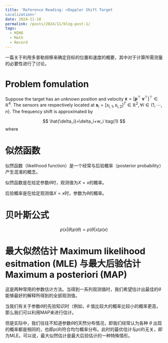 ```yaml
---
title: 'Reference Reading: <Doppler Shift Target
Localization>'
date: 2024-11-10
permalink: /posts/2024/11/blog-post-1/
tags:
  - MIMO
  - Math
  - Record
---
```

一篇关于利用多普勒频移来确定目标的位置和速度的概要，其中对于计算所需测量的必要性进行了讨论。


Problem fomulation
===
Suppose the target has an unknown position and velocity $\mathbf{x}=[{\mathbf{p}}^{\top}~\mathbf{v}^{\top}]^{\top}\in\mathbb{R}^{4}$. The sensors are respectively located at $\mathbf{s}_i=[s_{i,1}, s_{i,2}]^T \in \mathbb{R}^2, \forall i \in \{1,\cdots, n\}$. The frequency shift is approximated by

$$
\hat{\delta_i}=\delta_i+w_i \tag{1}
$$
where


似然函数
======
似然函数（likelihood function）是一个经常与后验概率（posterior probability）产生混淆的概念。

似然函数是在给定参数$\theta$时，观测值为$X=x$的概率。

后验概率是在给定观测值$X=x$时，参数为$\theta$的概率。


贝叶斯公式
======
$$p(x|\theta)p(\theta)=p(\theta|x)p(x) \tag{2} $$

最大似然估计 Maximum likelihood esitmation (MLE) 与最大后验估计 Maximum a posteriori (MAP) 
======
这是两种常用的参数估计方法。当得到一系列观测值时，我们希望估计出最佳的$\theta$能够最好的解释所得到的全部观测值。

当我们有关于参数$\theta$的先验知识时（例如，$\theta$ 值比较大的概率比较小的概率更高，那么我们可以利用MAP来进行估计。

但是实际中，我们往往不知道参数$\theta$的天然分布情况，即我们经常认为各种 $\theta$ 出现的概率都是相同的，也即$p(\theta)$符合均匀概率分布。此时的最优估计与$p(\theta)$无关，即为MLE。可以说，最大似然估计是最大后验估计的一种特殊情形。